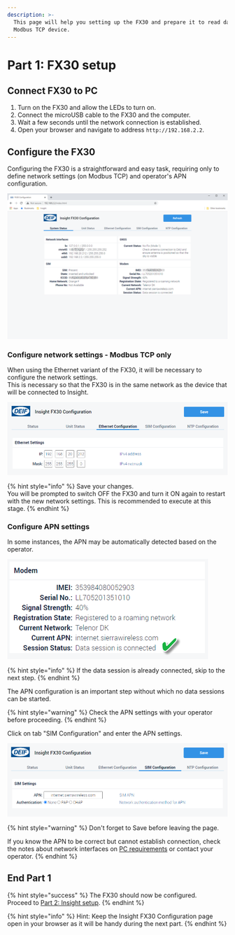 ```yaml
---
description: >-
  This page will help you setting up the FX30 and prepare it to read data from a
  Modbus TCP device.
---
```


# Part 1: FX30 setup

## Connect FX30 to PC

1. Turn on the FX30 and allow the LEDs to turn on.
2. Connect the microUSB cable to the FX30 and the computer.
3. Wait a few seconds until the network connection is established.
4. Open your browser and navigate to address `http://192.168.2.2`.

## Configure the FX30

Configuring the FX30 is a straightforward and easy task, requiring only to define network settings \(on Modbus TCP\) and operator's APN configuration. 

![The web interface should look like this after connection.](../../.gitbook/assets/image%20%2818%29.png)

### Configure network settings  - Modbus TCP only

When using the Ethernet variant of the FX30, it will be necessary to configure the network settings.  
This is necessary so that the FX30 is in the same network as the device that will be connected to Insight.

![](../../.gitbook/assets/image%20%2812%29.png)

{% hint style="info" %}
Save your changes.  
You will be prompted to switch OFF the FX30 and turn it ON again to restart with the new network settings. This is recommended to execute at this stage.
{% endhint %}

### Configure APN settings

In some instances, the APN may be automatically detected based on the operator.

![Data session connected with automatic detection of APN](../../.gitbook/assets/image%20%2817%29.png)

{% hint style="info" %}
If the data session is already connected, skip to the next step.
{% endhint %}

The APN configuration is an important step without which no data sessions can be started. 

{% hint style="warning" %}
Check the APN settings with your operator before proceeding. 
{% endhint %}

Click on tab "SIM Configuration" and enter the APN settings.

![](../../.gitbook/assets/image%20%2813%29.png)

{% hint style="warning" %}
Don't forget to Save before leaving the page.

If you know the APN to be correct but cannot establish connection, check the notes about network interfaces on [PC requirements](../windows-pc-preparation.md) or contact your operator.
{% endhint %}

## End Part 1

{% hint style="success" %}
The FX30 should now be configured.   
Proceed to [Part 2: Insight setup](part-2-insight-setup.md).
{% endhint %}

{% hint style="info" %}
Hint: Keep the Insight FX30 Configuration page open in your browser as it will be handy during the next part.
{% endhint %}

